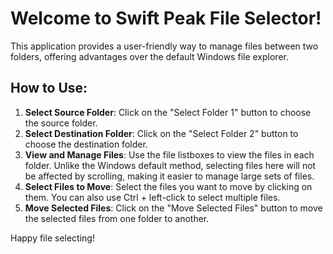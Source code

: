 # Welcome to Swift Peak File Selector!

This application provides a user-friendly way to manage files between two folders, offering advantages over the default Windows file explorer.

## How to Use:

1. **Select Source Folder**: Click on the "Select Folder 1" button to choose the source folder.
2. **Select Destination Folder**: Click on the "Select Folder 2" button to choose the destination folder.
3. **View and Manage Files**: Use the file listboxes to view the files in each folder. Unlike the Windows default method, selecting files here will not be affected by scrolling, making it easier to manage large sets of files.
4. **Select Files to Move**: Select the files you want to move by clicking on them. You can also use Ctrl + left-click to select multiple files.
5. **Move Selected Files**: Click on the "Move Selected Files" button to move the selected files from one folder to another.

Happy file selecting!
